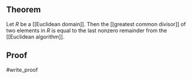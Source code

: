 ## Theorem
Let $R$ be a [[Euclidean domain]]. Then the [[greatest common divisor]] of two elements in $R$ is equal to the last nonzero remainder from the [[Euclidean algorithm]].
## Proof
#write_proof 